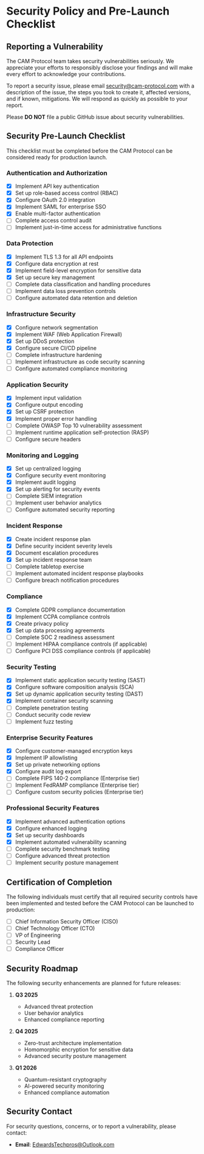 # Security Policy and Pre-Launch Checklist

## Reporting a Vulnerability

The CAM Protocol team takes security vulnerabilities seriously. We appreciate your efforts to responsibly disclose your findings and will make every effort to acknowledge your contributions.

To report a security issue, please email [security@cam-protocol.com](mailto:security@cam-protocol.com) with a description of the issue, the steps you took to create it, affected versions, and if known, mitigations. We will respond as quickly as possible to your report.

Please **DO NOT** file a public GitHub issue about security vulnerabilities.

## Security Pre-Launch Checklist

This checklist must be completed before the CAM Protocol can be considered ready for production launch.

### Authentication and Authorization

- [x] Implement API key authentication
- [x] Set up role-based access control (RBAC)
- [x] Configure OAuth 2.0 integration
- [x] Implement SAML for enterprise SSO
- [x] Enable multi-factor authentication
- [ ] Complete access control audit
- [ ] Implement just-in-time access for administrative functions

### Data Protection

- [x] Implement TLS 1.3 for all API endpoints
- [x] Configure data encryption at rest
- [x] Implement field-level encryption for sensitive data
- [x] Set up secure key management
- [ ] Complete data classification and handling procedures
- [ ] Implement data loss prevention controls
- [ ] Configure automated data retention and deletion

### Infrastructure Security

- [x] Configure network segmentation
- [x] Implement WAF (Web Application Firewall)
- [x] Set up DDoS protection
- [x] Configure secure CI/CD pipeline
- [ ] Complete infrastructure hardening
- [ ] Implement infrastructure as code security scanning
- [ ] Configure automated compliance monitoring

### Application Security

- [x] Implement input validation
- [x] Configure output encoding
- [x] Set up CSRF protection
- [x] Implement proper error handling
- [ ] Complete OWASP Top 10 vulnerability assessment
- [ ] Implement runtime application self-protection (RASP)
- [ ] Configure secure headers

### Monitoring and Logging

- [x] Set up centralized logging
- [x] Configure security event monitoring
- [x] Implement audit logging
- [x] Set up alerting for security events
- [ ] Complete SIEM integration
- [ ] Implement user behavior analytics
- [ ] Configure automated security reporting

### Incident Response

- [x] Create incident response plan
- [x] Define security incident severity levels
- [x] Document escalation procedures
- [x] Set up incident response team
- [ ] Complete tabletop exercise
- [ ] Implement automated incident response playbooks
- [ ] Configure breach notification procedures

### Compliance

- [x] Complete GDPR compliance documentation
- [x] Implement CCPA compliance controls
- [x] Create privacy policy
- [x] Set up data processing agreements
- [ ] Complete SOC 2 readiness assessment
- [ ] Implement HIPAA compliance controls (if applicable)
- [ ] Configure PCI DSS compliance controls (if applicable)

### Security Testing

- [x] Implement static application security testing (SAST)
- [x] Configure software composition analysis (SCA)
- [x] Set up dynamic application security testing (DAST)
- [x] Implement container security scanning
- [ ] Complete penetration testing
- [ ] Conduct security code review
- [ ] Implement fuzz testing

### Enterprise Security Features

- [x] Configure customer-managed encryption keys
- [x] Implement IP allowlisting
- [x] Set up private networking options
- [x] Configure audit log export
- [ ] Complete FIPS 140-2 compliance (Enterprise tier)
- [ ] Implement FedRAMP compliance (Enterprise tier)
- [ ] Configure custom security policies (Enterprise tier)

### Professional Security Features

- [x] Implement advanced authentication options
- [x] Configure enhanced logging
- [x] Set up security dashboards
- [x] Implement automated vulnerability scanning
- [ ] Complete security benchmark testing
- [ ] Configure advanced threat protection
- [ ] Implement security posture management

## Certification of Completion

The following individuals must certify that all required security controls have been implemented and tested before the CAM Protocol can be launched to production:

- [ ] Chief Information Security Officer (CISO)
- [ ] Chief Technology Officer (CTO)
- [ ] VP of Engineering
- [ ] Security Lead
- [ ] Compliance Officer

## Security Roadmap

The following security enhancements are planned for future releases:

1. **Q3 2025**
   - Advanced threat protection
   - User behavior analytics
   - Enhanced compliance reporting

2. **Q4 2025**
   - Zero-trust architecture implementation
   - Homomorphic encryption for sensitive data
   - Advanced security posture management

3. **Q1 2026**
   - Quantum-resistant cryptography
   - AI-powered security monitoring
   - Enhanced compliance automation

## Security Contact

For security questions, concerns, or to report a vulnerability, please contact:

- **Email**: EdwardsTechpros@Outlook.com

